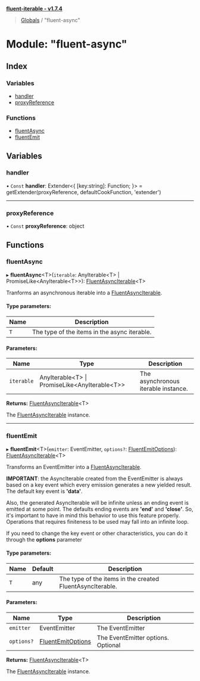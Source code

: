 **[fluent-iterable - v1.7.4](../README.md)**

> [Globals](../README.md) / "fluent-async"

# Module: "fluent-async"

## Index

### Variables

* [handler](_fluent_async_.md#handler)
* [proxyReference](_fluent_async_.md#proxyreference)

### Functions

* [fluentAsync](_fluent_async_.md#fluentasync)
* [fluentEmit](_fluent_async_.md#fluentemit)

## Variables

### handler

• `Const` **handler**: Extender\<{ [key:string]: Function;  }> = getExtender(proxyReference, defaultCookFunction, 'extender')

___

### proxyReference

• `Const` **proxyReference**: object

## Functions

### fluentAsync

▸ **fluentAsync**\<T>(`iterable`: AnyIterable\<T> \| PromiseLike\<AnyIterable\<T>>): [FluentAsyncIterable](../interfaces/_types_.fluentasynciterable.md)\<T>

Tranforms an asynchronous iterable into a [FluentAsyncIterable](../interfaces/_types_.fluentasynciterable.md).

#### Type parameters:

Name | Description |
------ | ------ |
`T` | The type of the items in the async iterable. |

#### Parameters:

Name | Type | Description |
------ | ------ | ------ |
`iterable` | AnyIterable\<T> \| PromiseLike\<AnyIterable\<T>> | The asynchronous iterable instance. |

**Returns:** [FluentAsyncIterable](../interfaces/_types_.fluentasynciterable.md)\<T>

The [FluentAsyncIterable](../interfaces/_types_.fluentasynciterable.md) instance.

___

### fluentEmit

▸ **fluentEmit**\<T>(`emitter`: EventEmitter, `options?`: [FluentEmitOptions](../interfaces/_types_base_.fluentemitoptions.md)): [FluentAsyncIterable](../interfaces/_types_.fluentasynciterable.md)\<T>

Transforms an EventEmitter into a [FluentAsyncIterable](../interfaces/_types_.fluentasynciterable.md).

**IMPORTANT**: the AsyncIterable created from the EventEmitter is always based on a key event which every
emission generates a new yielded result. The default key event is **'data'**.

Also, the generated AsyncIterable will be infinite unless an ending event is emitted at some point.
The defaults ending events are **'end'** and **'close'**. So, it's important to have in mind this behavior
to use this feature properly. Operations that requires finiteness to be used may fall into an infinite loop.

If you need to change the key event or other characteristics, you can do it through the **options** parameter

#### Type parameters:

Name | Default | Description |
------ | ------ | ------ |
`T` | any | The type of the items in the created FluentAsyncIterable. |

#### Parameters:

Name | Type | Description |
------ | ------ | ------ |
`emitter` | EventEmitter | The EventEmitter |
`options?` | [FluentEmitOptions](../interfaces/_types_base_.fluentemitoptions.md) | The EventEmitter options. Optional |

**Returns:** [FluentAsyncIterable](../interfaces/_types_.fluentasynciterable.md)\<T>

The [FluentAsyncIterable](../interfaces/_types_.fluentasynciterable.md) instance.
